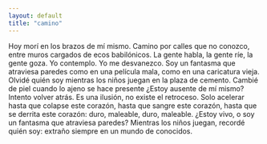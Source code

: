```yaml
---
layout: default
title: "camino"
---
```


Hoy morí
en los brazos de mí mismo.
Camino por calles que no conozco,
entre muros cargados de ecos babilónicos.
La gente habla,
la gente ríe,
la gente goza.
Yo contemplo.
Yo me desvanezco.
Soy un fantasma
que atraviesa paredes
como en una película mala,
como en una caricatura vieja.
Olvidé quién soy
mientras los niños juegan
en la plaza de cemento.
Cambié de piel
cuando lo ajeno se hace presente
¿Estoy ausente de mí mismo?
Intento volver atrás.
Es una ilusión,
no existe el retroceso.
Solo acelerar
hasta que colapse este corazón,
hasta que sangre este corazón,
hasta que se derrita este corazón:
duro, maleable, duro, maleable.
¿Estoy vivo,
o soy un fantasma que atraviesa paredes?
Mientras los niños juegan,
recordé quién soy:
extraño siempre
en un mundo de conocidos.




